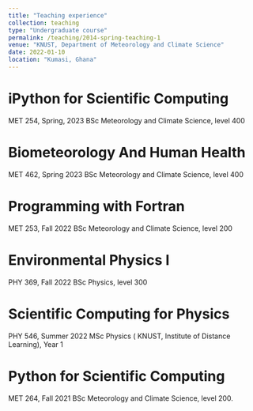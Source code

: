 ```yaml
---
title: "Teaching experience"
collection: teaching
type: "Undergraduate course"
permalink: /teaching/2014-spring-teaching-1
venue: "KNUST, Department of Meteorology and Climate Science"
date: 2022-01-10
location: "Kumasi, Ghana"
---
```


iPython for Scientific Computing
======
MET 254, Spring, 2023
BSc Meteorology and Climate Science, level 400

Biometeorology And Human Health
======
MET 462, Spring 2023
BSc Meteorology and Climate Science, level 400

Programming with Fortran
======
MET 253, Fall 2022
BSc Meteorology and Climate Science, level 200

Environmental Physics I
======
PHY 369, Fall 2022
BSc Physics, level 300

Scientific Computing for Physics
=====
PHY 546, Summer 2022
MSc Physics ( KNUST, Institute of Distance Learning), Year 1

Python for Scientific Computing
=====
MET 264, Fall 2021
BSc Meteorology and Climate Science, level 200.

